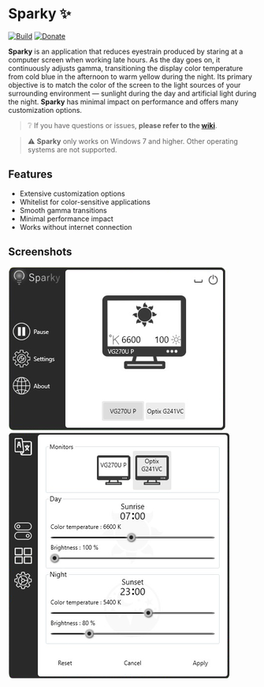 # Sparky ✨

[![Build](https://img.shields.io/github/workflow/status/xrAlex/Sparky/main)](https://github.com/xrAlex/Sparky/actions)
[![Donate](https://img.shields.io/badge/donate-$$$-8a2be2.svg)](https://qiwi.com/n/XRALEX)

**Sparky** is an application that reduces eyestrain produced by staring at a computer screen when working late hours.
As the day goes on, it continuously adjusts gamma, transitioning the display color temperature from cold blue in the afternoon to warm yellow during the night.
Its primary objective is to match the color of the screen to the light sources of your surrounding environment — sunlight during the day and artificial light during the night.
**Sparky** has minimal impact on performance and offers many customization options.

> ❔ If you have questions or issues, **please refer to the [wiki](https://github.com/xrAlex/Sparky/wiki)**.

> ⚠️ **Sparky** only works on Windows 7 and higher.
Other operating systems are not supported.

## Features

- Extensive customization options
- Whitelist for color-sensitive applications
- Smooth gamma transitions
- Minimal performance impact
- Works without internet connection

## Screenshots

![main](.assets/main.png)
![settings](.assets/settings.png)
